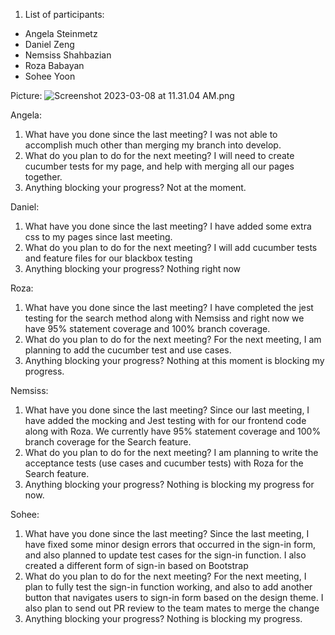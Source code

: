 1. List of participants:
- Angela Steinmetz
- Daniel Zeng
- Nemsiss Shahbazian
- Roza Babayan
- Sohee Yoon

Picture:
![Screenshot 2023-03-08 at 11.31.04 AM.png](..%2F..%2F..%2FDesktop%2FScreenshot%202023-03-08%20at%2011.31.04%20AM.png)

Angela:
1. What have you done since the last meeting?
   I was not able to accomplish much other than merging  my branch into develop.
2. What do you plan to do for the next meeting?
   I will need to create cucumber tests for my page, and help with merging all our pages together.
3. Anything blocking your progress?
   Not at the moment.

Daniel:
1. What have you done since the last meeting?
   I have added some extra css to my pages since last meeting.
2. What do you plan to do for the next meeting?
   I will add cucumber tests and feature files for our blackbox testing
3. Anything blocking your progress?
   Nothing right now

Roza:
1. What have you done since the last meeting?
   I have completed the jest testing for the search method along with Nemsiss and right now we have 95% statement coverage and 100% branch coverage.
2. What do you plan to do for the next meeting?
   For the next meeting, I am planning to add the cucumber test and use cases.
3. Anything blocking your progress?
   Nothing at this moment is blocking my progress.

Nemsiss:
1. What have you done since the last meeting?
   Since our last meeting, I have added the mocking and Jest testing with for our frontend code along with Roza. We currently have 95% statement coverage and 100% branch coverage for the Search feature.
2. What do you plan to do for the next meeting?
   I am planning to write the acceptance tests (use cases and cucumber tests) with Roza for the Search feature.
3. Anything blocking your progress?
   Nothing is blocking my progress for now.

Sohee:
1. What have you done since the last meeting?
   Since the last meeting, I have fixed some minor design errors that occurred in the sign-in form, and also planned to update test cases for the sign-in function. I also created a different form of sign-in based on Bootstrap
2. What do you plan to do for the next meeting?
   For the next meeting, I plan to fully test the sign-in function working, and also to add another button that navigates users to sign-in form based on the design theme. I also plan to send out PR review to the team mates to merge the change
3. Anything blocking your progress?
   Nothing is blocking my progress.


